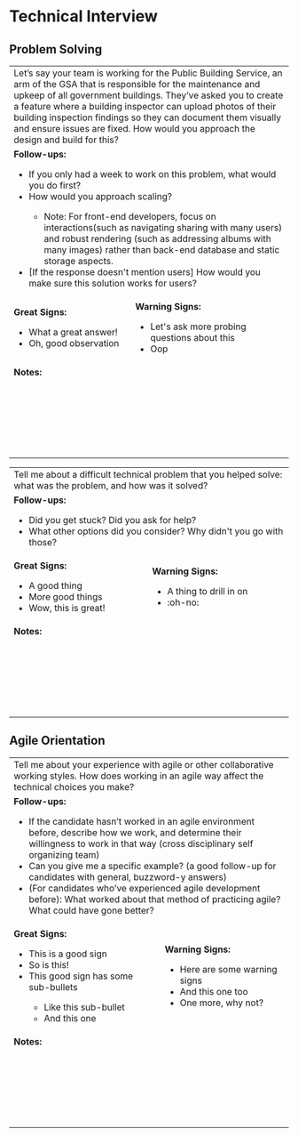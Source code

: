 # Technical Interview

## Problem Solving

<table>
  <tr>
    <td colspan="2">
      Let’s say your team is working for the Public Building Service, an arm of the GSA that is responsible for the maintenance and upkeep of all government buildings. They’ve asked you to create a feature where a building inspector can upload photos of their building inspection findings so they can document them visually and ensure issues are fixed. How would you approach the design and build for this?
    </td>
  <tr>
  <tr>
    <td colspan="2">
      <strong>Follow-ups:</strong>
      <ul>
        <li>If you only had a week to work on this problem, what would you do first?</li>
        <li>How would you approach scaling?</li>
        <ul>
        <li>Note: For front-end developers, focus on interactions(such as navigating sharing with many users) and robust rendering (such as addressing albums with many images) rather than back-end database and static storage aspects.</li>
        </ul>
        <li>[If the response doesn&#39;t mention users] How would you make sure this solution works for users?</li>
      </ul>
    </td>
  </tr>
  <tr>
    <td>
      <strong>Great Signs:</strong>
      <ul>
        <li>What a great answer!</li>
        <li>Oh, good observation</li>
      </ul>
    </td>
    <td>
      <strong>Warning Signs:</strong>
      <ul>
        <li>Let&#39;s ask more probing questions about this</li>
        <li>Oop</li>
      </ul>
    </td>
  </tr>
  <tr>
    <td colspan="2">
      <strong>Notes:</strong>
      <br/><br/><br/><br/><br/><br/><br/><br/>
    </td>
  </tr>
</table>
<table>
  <tr>
    <td colspan="2">
      Tell me about a difficult technical problem that you helped solve: what was the problem, and how was it solved?
    </td>
  <tr>
  <tr>
    <td colspan="2">
      <strong>Follow-ups:</strong>
      <ul>
        <li>Did you get stuck? Did you ask for help?</li>
        <li>What other options did you consider? Why didn&#39;t you go with those?</li>
      </ul>
    </td>
  </tr>
  <tr>
    <td>
      <strong>Great Signs:</strong>
      <ul>
        <li>A good thing</li>
        <li>More good things</li>
        <li>Wow, this is great!</li>
      </ul>
    </td>
    <td>
      <strong>Warning Signs:</strong>
      <ul>
        <li>A thing to drill in on</li>
        <li>:oh-no:</li>
      </ul>
    </td>
  </tr>
  <tr>
    <td colspan="2">
      <strong>Notes:</strong>
      <br/><br/><br/><br/><br/><br/><br/><br/>
    </td>
  </tr>
</table>

## Agile Orientation

<table>
  <tr>
    <td colspan="2">
      Tell me about your experience with agile or other collaborative working styles. How does working in an agile way affect the technical choices you make?
    </td>
  <tr>
  <tr>
    <td colspan="2">
      <strong>Follow-ups:</strong>
      <ul>
        <li>If the candidate hasn’t worked in an agile environment before, describe how we work, and determine their willingness to work in that way (cross disciplinary self organizing team)</li>
        <li>Can you give me a specific example? (a good follow-up for candidates with general, buzzword-y answers)</li>
        <li>(For candidates who’ve experienced agile development before): What worked about that method of practicing agile? What could have gone better?</li>
      </ul>
    </td>
  </tr>
  <tr>
    <td>
      <strong>Great Signs:</strong>
      <ul>
        <li>This is a good sign</li>
        <li>So is this!</li>
        <li>This good sign has some sub-bullets</li>
        <ul>
        <li>Like this sub-bullet</li>
        <li>And this one</li>
        </ul>
      </ul>
    </td>
    <td>
      <strong>Warning Signs:</strong>
      <ul>
        <li>Here are some warning signs</li>
        <li>And this one too</li>
        <li>One more, why not?</li>
      </ul>
    </td>
  </tr>
  <tr>
    <td colspan="2">
      <strong>Notes:</strong>
      <br/><br/><br/><br/><br/><br/><br/><br/>
    </td>
  </tr>
</table>


